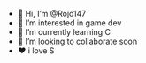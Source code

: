- 👋 Hi, I’m @Rojo147
- 👀 I’m interested in game dev
- 🌱 I’m currently learning C
- 💞️ I’m looking to collaborate soon
- ❤  i love S 

<!---
Rojo147/Rojo147 is a ✨ special ✨ repository because its `README.md` (this file) appears on your GitHub profile.
You can click the Preview link to take a look at your changes.
--->
